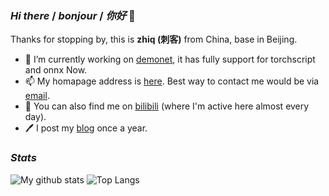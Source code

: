 ### *Hi there* / *bonjour* / *你好* 👋

Thanks for stopping by, this is **zhiq (刺客)** from China, base in Beijing.

- 🤗 I’m currently working on [demonet](https://github.com/zhiqwang/demonet), it has fully support for torchscript and onnx Now.
- 📫 My homapage address is [here](https://zhiqwang.com). Best way to contact me would be via [email](mailto:me@zhiqwang.com).
- 🥳 You can also find me on [bilibili](https://space.bilibili.com/168869832) (where I'm active here almost every day).
- 🖊️ I post my [blog](https://zhiqwang.com/post) once a year.

### *Stats*

![My github stats](https://github-readme-stats.vercel.app/api?username=zhiqwang&count_private=true&show_icons=true) ![Top Langs](https://github-readme-stats.anuraghazra1.vercel.app/api/top-langs/?username=zhiqwang&layout=compact&hide=html,css,jupyter%20notebook)
